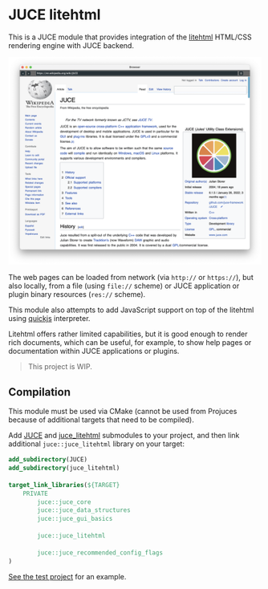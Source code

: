 # JUCE litehtml
This is a JUCE module that provides integration of the [litehtml](https://github.com/litehtml/litehtml) HTML/CSS rendering engine with JUCE backend.

![screenshot](doc/screenshot.png)

The web pages can be loaded from network (via `http://` or `https://`), but also locally, from a file (using `file://` scheme) or JUCE application or plugin binary resources (`res://` scheme).

This module also attempts to add JavaScript support on top of the litehtml using [quickjs](https://github.com/bellard/quickjs) interpreter.

Litehtml offers rather limited capabilities, but it is good enough to render rich documents, which can be useful, for example, to show help pages or documentation within JUCE applications or plugins.

> This project is WIP.

## Compilation

This module must be used via CMake (cannot be used from Projuces because of additional targets that need to be compiled).

Add [JUCE](https://github.com/juce-framework/JUCE) and [juce_litehtml](https://github.com/Archie3d/juce_litehtml) submodules to your project, and then link additional `juce::juce_litehtml` library on your target:

```CMake
add_subdirectory(JUCE)
add_subdirectory(juce_litehtml)

target_link_libraries(${TARGET}
    PRIVATE
        juce::juce_core
        juce::juce_data_structures
        juce::juce_gui_basics

        juce::juce_litehtml

        juce::juce_recommended_config_flags
)
```

[See the test project](https://github.com/Archie3d/juce_litehtml_test) for an example.
